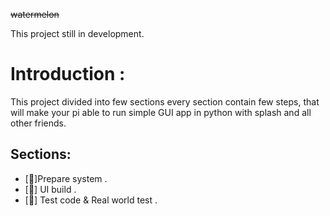 ~~watermelon~~



This project still in development.

# Introduction :
This project divided into few sections every section contain few steps, that will make your pi able to run simple GUI app in python with splash and all other friends.


## Sections:
- [🤚]Prepare system .
- [🤚] UI build .
- [🤚] Test code & Real world test .
  
